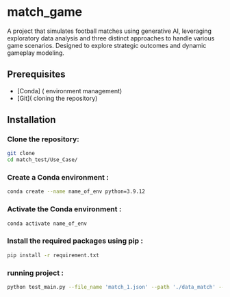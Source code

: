 # match_game
A project that simulates football matches using generative AI, leveraging exploratory data analysis and three distinct approaches to handle various game scenarios. Designed to explore strategic outcomes and dynamic gameplay modeling.

## Prerequisites
- [Conda] ( environment management)
- [Git]( cloning the repository)

## Installation

### Clone the repository:
```bash
git clone 
cd match_test/Use_Case/


```
### Create a Conda environment :
```bash
conda create --name name_of_env python=3.9.12
```
### Activate the Conda environment :

```bash
conda activate name_of_env
```

### Install the required packages using pip :
```bash
pip install -r requirement.txt
```
### running project :
```bash
python test_main.py --file_name 'match_1.json' --path './data_match' --seed ['run','shot','shot','cross'] --set_action ['walk','run','dribble','rest','pass','tackle','shot','cross'] --match_length 5 --number_of_games 1 --playstyle_actions ["shot", "sprint","pass"]
```
